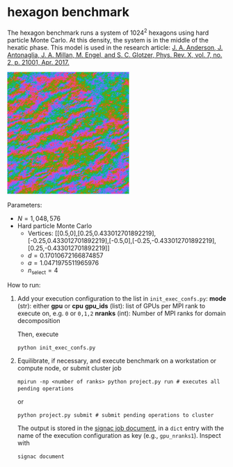 # hexagon benchmark

The hexagon benchmark runs a system of $1024^2$ hexagons using hard particle Monte Carlo.
At this density, the system is in the middle of the hexatic phase. This model is used in the research article:
[J. A. Anderson, J. Antonaglia, J. A. Millan, M. Engel, and S. C. Glotzer, Phys. Rev. X, vol. 7, no. 2, p. 21001, Apr. 2017.](http://dx.doi.org/10.1103/PhysRevX.7.021001)

<img src="hexagon/hexagon.png" style="width: 280px;"/>

Parameters:

* $N = 1,048,576$
* Hard particle Monte Carlo
    * Vertices: [[0.5,0],[0.25,0.433012701892219],[-0.25,0.433012701892219],[-0.5,0],[-0.25,-0.433012701892219],[0.25,-0.433012701892219]]
    * $d = 0.17010672166874857$
    * $a = 1.0471975511965976$
    * $n_\mathrm{select} = 4$

How to run:

1. Add your execution configuration to the list in `init_exec_confs.py`:
    **mode** (str): either **gpu** or **cpu**
    **gpu_ids** (list): list of GPUs per MPI rank to execute on, e.g. `0` or `0,1,2`
    **nranks** (int): Number of MPI ranks for domain decomposition

    Then, execute

    ```
    python init_exec_confs.py
    ```

2. Equilibrate, if necessary, and execute benchmark on a workstation or compute node, or submit cluster job

    ```
    mpirun -np <number of ranks> python project.py run # executes all pending operations
    ```

    or

    ```
    python project.py submit # submit pending operations to cluster
    ```

    The output is stored in the [signac job document](https://docs.signac.io/en/latest/projects.html), in a `dict` entry with
    the name of the execution configuration as key (e.g., `gpu_nranks1`). Inspect with

    ```
    signac document
    ```


